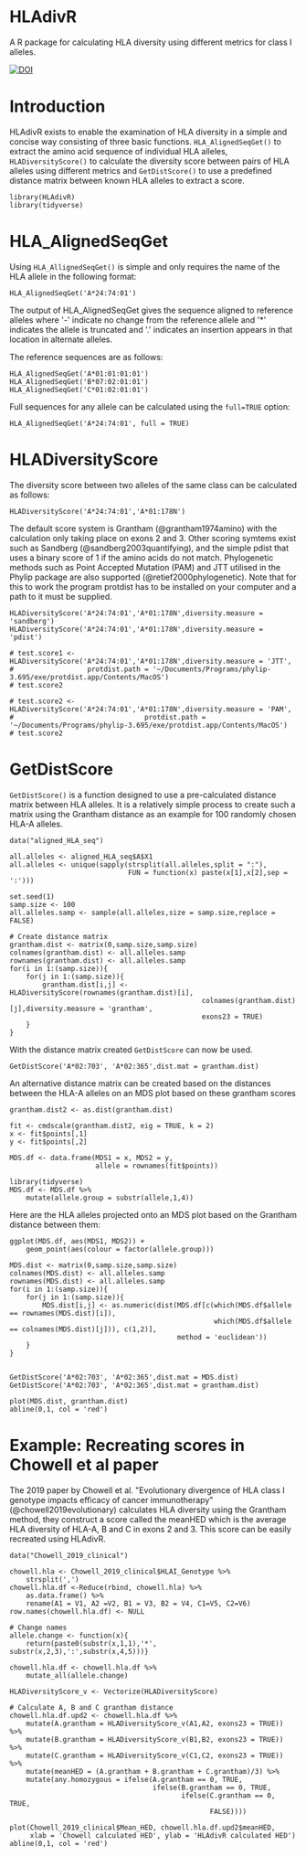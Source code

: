 # HLAdivR

A R package for calculating HLA diversity using different metrics for class I alleles.

[![DOI](https://zenodo.org/badge/231402834.svg)](https://zenodo.org/badge/latestdoi/231402834)

# Introduction

HLAdivR exists to enable the examination of HLA diversity in a simple and concise way consisting of three basic functions. `HLA_AlignedSeqGet()` to extract the amino acid sequence of individual HLA alleles, `HLADiversityScore()` to calculate the diversity score between pairs of HLA alleles using different metrics and `GetDistScore()` to use a predefined distance matrix between known HLA alleles to extract a score.


```{r, results = "hide", warning = FALSE, message=FALSE}
library(HLAdivR)
library(tidyverse)
```

# HLA_AlignedSeqGet

Using `HLA_AllignedSeqGet()` is simple and only requires the name of the HLA allele in the following format:

```{r}
HLA_AlignedSeqGet('A*24:74:01')
```

The output of HLA_AlignedSeqGet gives the sequence aligned to reference alleles where '-' indicate no change from the reference allele and '*' indicates the allele is truncated and '.' indicates an insertion appears in that location in alternate alleles.

The reference sequences are as follows:
```{r}
HLA_AlignedSeqGet('A*01:01:01:01')
HLA_AlignedSeqGet('B*07:02:01:01')
HLA_AlignedSeqGet('C*01:02:01:01')
```

Full sequences for any allele can be calculated using the `full=TRUE` option:
```{r}
HLA_AlignedSeqGet('A*24:74:01', full = TRUE)
```

# HLADiversityScore

The diversity score between two alleles of the same class can be calculated as follows:
```{r}
HLADiversityScore('A*24:74:01','A*01:178N')
```
The default score system is Grantham (@grantham1974amino) with the calculation only taking place on exons 2 and 3. Other scoring symtems exist such as Sandberg (@sandberg2003quantifying), and the simple pdist that uses a binary score of 1 if the amino acids do not match. Phylogenetic methods such as Point Accepted Mutation (PAM) and JTT utilised in the Phylip package are also supported (@retief2000phylogenetic). Note that for this to work the program protdist has to be installed on your computer and a path to it must be supplied.

```{r}
HLADiversityScore('A*24:74:01','A*01:178N',diversity.measure = 'sandberg')
HLADiversityScore('A*24:74:01','A*01:178N',diversity.measure = 'pdist')

# test.score1 <- HLADiversityScore('A*24:74:01','A*01:178N',diversity.measure = 'JTT',
#                  protdist.path = '~/Documents/Programs/phylip-3.695/exe/protdist.app/Contents/MacOS')
# test.score2

# test.score2 <- HLADiversityScore('A*24:74:01','A*01:178N',diversity.measure = 'PAM',
#                                protdist.path = '~/Documents/Programs/phylip-3.695/exe/protdist.app/Contents/MacOS')
# test.score2
```

# GetDistScore

`GetDistScore()` is a function designed to use a pre-calculated distance matrix between HLA alleles. It is a relatively simple process to create such a matrix using the Grantham distance as an example for 100 randomly chosen HLA-A alleles.

```{r}
data("aligned_HLA_seq")

all.alleles <- aligned_HLA_seq$A$X1
all.alleles <- unique(sapply(strsplit(all.alleles,split = ":"),
                             FUN = function(x) paste(x[1],x[2],sep = ':')))

set.seed(1)
samp.size <- 100
all.alleles.samp <- sample(all.alleles,size = samp.size,replace = FALSE)

# Create distance matrix
grantham.dist <- matrix(0,samp.size,samp.size)
colnames(grantham.dist) <- all.alleles.samp
rownames(grantham.dist) <- all.alleles.samp
for(i in 1:(samp.size)){
    for(j in 1:(samp.size)){
        grantham.dist[i,j] <- HLADiversityScore(rownames(grantham.dist)[i],
                                               colnames(grantham.dist)[j],diversity.measure = 'grantham',
                                               exons23 = TRUE)
    }
}
```

With the distance matrix created `GetDistScore` can now be used.

```{r}
GetDistScore('A*02:703', 'A*02:365',dist.mat = grantham.dist)
```

An alternative distance matrix can be created based on the distances between the HLA-A alleles on an MDS plot based on these grantham scores

```{r}
grantham.dist2 <- as.dist(grantham.dist)

fit <- cmdscale(grantham.dist2, eig = TRUE, k = 2)
x <- fit$points[,1]
y <- fit$points[,2]

MDS.df <- data.frame(MDS1 = x, MDS2 = y,
                     allele = rownames(fit$points))

library(tidyverse)
MDS.df <- MDS.df %>%
    mutate(allele.group = substr(allele,1,4))
```

Here are the HLA alleles projected onto an MDS plot based on the Grantham distance between them:

```{r, dev='png'}
ggplot(MDS.df, aes(MDS1, MDS2)) +
    geom_point(aes(colour = factor(allele.group)))
```

```{r}
MDS.dist <- matrix(0,samp.size,samp.size)
colnames(MDS.dist) <- all.alleles.samp
rownames(MDS.dist) <- all.alleles.samp
for(i in 1:(samp.size)){
    for(j in 1:(samp.size)){
        MDS.dist[i,j] <- as.numeric(dist(MDS.df[c(which(MDS.df$allele == rownames(MDS.dist)[i]),
                                                  which(MDS.df$allele == colnames(MDS.dist)[j])), c(1,2)],
                                         method = 'euclidean'))
    }
}


GetDistScore('A*02:703', 'A*02:365',dist.mat = MDS.dist)
GetDistScore('A*02:703', 'A*02:365',dist.mat = grantham.dist)
```

```{r, dev='png'}
plot(MDS.dist, grantham.dist)
abline(0,1, col = 'red')
```

# Example: Recreating scores in Chowell et al paper

The 2019 paper by Chowell et al. "Evolutionary divergence of HLA class I genotype impacts efficacy of cancer immunotherapy" (@chowell2019evolutionary) calculates HLA diversity using the Grantham method, they construct a score called the meanHED which is the average HLA diversity of HLA-A, B and C in exons 2 and 3. This score can be easily recreated using HLAdivR.


```{r}
data("Chowell_2019_clinical")

chowell.hla <- Chowell_2019_clinical$HLAI_Genotype %>%
    strsplit(',')
chowell.hla.df <-Reduce(rbind, chowell.hla) %>%
    as.data.frame() %>%
    rename(A1 = V1, A2 =V2, B1 = V3, B2 = V4, C1=V5, C2=V6)
row.names(chowell.hla.df) <- NULL

# Change names
allele.change <- function(x){
    return(paste0(substr(x,1,1),'*', substr(x,2,3),':',substr(x,4,5)))}

chowell.hla.df <- chowell.hla.df %>%
    mutate_all(allele.change)

HLADiversityScore_v <- Vectorize(HLADiversityScore)

# Calculate A, B and C grantham distance
chowell.hla.df.upd2 <- chowell.hla.df %>%
    mutate(A.grantham = HLADiversityScore_v(A1,A2, exons23 = TRUE)) %>%
    mutate(B.grantham = HLADiversityScore_v(B1,B2, exons23 = TRUE)) %>%
    mutate(C.grantham = HLADiversityScore_v(C1,C2, exons23 = TRUE)) %>%
    mutate(meanHED = (A.grantham + B.grantham + C.grantham)/3) %>%
    mutate(any.homozygous = ifelse(A.grantham == 0, TRUE,
                                   ifelse(B.grantham == 0, TRUE,
                                          ifelse(C.grantham == 0, TRUE,
                                                 FALSE))))
```

```{r,dev='png'}
plot(Chowell_2019_clinical$Mean_HED, chowell.hla.df.upd2$meanHED,
     xlab = 'Chowell calculated HED', ylab = 'HLAdivR calculated HED')
abline(0,1, col = 'red')
```
